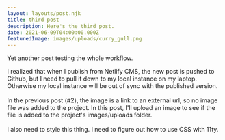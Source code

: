 ```yaml
---
layout: layouts/post.njk
title: third post
description: Here's the third post.
date: 2021-06-09T04:00:00.000Z
featuredImage: images/uploads/curry_gull.png
---
```

Yet another post testing the whole workflow.

I realized that when I publish from Netlify CMS, the new post is pushed to Github, but I need to pull it down to my local instance on my laptop.  Otherwise my local instance will be out of sync with the published version.\
\
In the previous post (#2), the image is a link to an external url, so no image file was added to the project.  In this post, I'll upload an image to see if the file is added to the project's images/uploads folder.\
\
I also need to style this thing.  I need to figure out how to use CSS with 11ty.